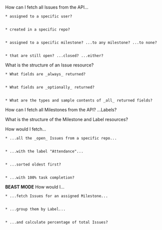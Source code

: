  How can I fetch all Issues from the API...
 
 
    * assigned to a specific user?
    
    
    * created in a specific repo?
    
    
    * assigned to a specific milestone? ...to any milestone? ...to none?
    
    
    * that are still open? ...closed? ...either?
    
    
  What is the structure of an Issue resource?
  
  
    * What fields are _always_ returned?
    
    
    * What fields are _optionally_ returned?
    
    
    * What are the types and sample contents of _all_ returned fields?
    
    
  How can I fetch all Milestones from the API? ...Labels?
  
  
  What is the structure of the Milestone and Label resources?
  
  
  How would I fetch...
  
  
    * ...all the _open_ Issues from a specific repo...
    
    
    * ...with the label "Attendance"...
    
    
    * ...sorted oldest first?
    
    
    * ...with 100% task completion?
    
    
  **BEAST MODE** How would I...
  
  
    * ...fetch Issues for an assigned Milestone...
    
    
    * ...group them by Label...
    
    
    * ...and calculate percentage of total Issues?
